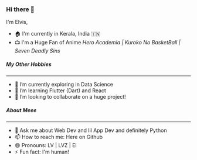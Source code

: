 ### Hi there 👋

I'm Elvis,

- 🏠 I'm currently in Kerala, India 🇮🇳
- 📺 I'm a Huge Fan of Anime <i>Hero Academia | Kuroko No BasketBall | Seven Deadly Sins</i>

##### My Other Hobbies 
<hr>

- 🔭 I’m currently exploring in Data Science 
- 🌱 I’m learning Flutter (Dart) and React
- 👯 I’m looking to collaborate on a huge project!


##### About Meee
<hr>

- 💬 Ask me about Web Dev and lil App Dev and definitely Python
- 📫 How to reach me: Here on Github
- 😄 Pronouns: LV | LVZ | El
- ⚡ Fun fact: I'm human!
